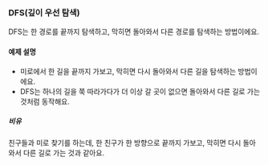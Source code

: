 ### DFS(깊이 우선 탐색)
DFS는 한 경로를 끝까지 탐색하고, 막히면 돌아와서 다른 경로를 탐색하는 방법이에요.

#### 예제 설명
* 미로에서 한 길을 끝까지 가보고, 막히면 다시 돌아와서 다른 길을 탐색하는 방법이에요.
* DFS는 하나의 길을 쭉 따라가다가 더 이상 갈 곳이 없으면 돌아와서 다른 길로 가는 것처럼 동작해요.
 
##### 비유
친구들과 미로 찾기를 하는데, 한 친구가 한 방향으로 끝까지 가보고, 막히면 다시 돌아와서 다른 길로 가는 것과 같아요.
